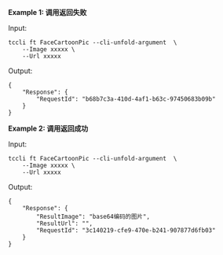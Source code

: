 **Example 1: 调用返回失败**



Input: 

```
tccli ft FaceCartoonPic --cli-unfold-argument  \
    --Image xxxxx \
    --Url xxxxx
```

Output: 
```
{
    "Response": {
        "RequestId": "b68b7c3a-410d-4af1-b63c-97450683b09b"
    }
}
```

**Example 2: 调用返回成功**



Input: 

```
tccli ft FaceCartoonPic --cli-unfold-argument  \
    --Image xxxxx \
    --Url xxxxx
```

Output: 
```
{
    "Response": {
        "ResultImage": "base64编码的图片",
        "ResultUrl": "",
        "RequestId": "3c140219-cfe9-470e-b241-907877d6fb03"
    }
}
```

